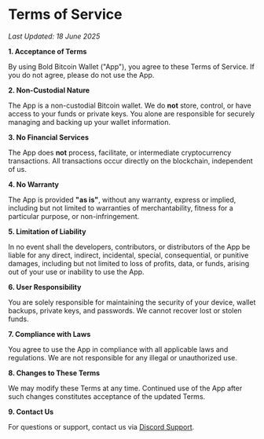 # Terms of Service

*Last Updated: 18 June 2025*

**1. Acceptance of Terms**

By using Bold Bitcoin Wallet ("App"), you agree to these Terms of Service. If you do not agree, please do not use the App.

**2. Non-Custodial Nature**

The App is a non-custodial Bitcoin wallet. We do **not** store, control, or have access to your funds or private keys. You alone are responsible for securely managing and backing up your wallet information.

**3. No Financial Services**

The App does **not** process, facilitate, or intermediate cryptocurrency transactions. All transactions occur directly on the blockchain, independent of us.

**4. No Warranty**

The App is provided **"as is"**, without any warranty, express or implied, including but not limited to warranties of merchantability, fitness for a particular purpose, or non-infringement.

**5. Limitation of Liability**

In no event shall the developers, contributors, or distributors of the App be liable for any direct, indirect, incidental, special, consequential, or punitive damages, including but not limited to loss of profits, data, or funds, arising out of your use or inability to use the App.

**6. User Responsibility**

You are solely responsible for maintaining the security of your device, wallet backups, private keys, and passwords. We cannot recover lost or stolen funds.

**7. Compliance with Laws**

You agree to use the App in compliance with all applicable laws and regulations. We are not responsible for any illegal or unauthorized use.

**8. Changes to These Terms**

We may modify these Terms at any time. Continued use of the App after such changes constitutes acceptance of the updated Terms.

**9. Contact Us**

For questions or support, contact us via [Discord Support](https://discord.gg/p4ectmVtJ2).
